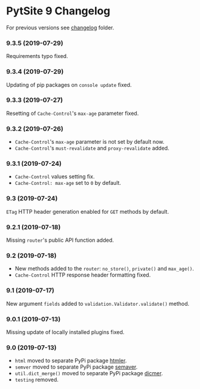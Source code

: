 # PytSite 9 Changelog

For previous versions see [changelog](changelog/) folder.


### 9.3.5 (2019-07-29)

Requirements typo fixed.


### 9.3.4 (2019-07-29)

Updating of pip packages on `console update` fixed.


### 9.3.3 (2019-07-27)

Resetting of `Cache-Control`'s `max-age` parameter fixed.  


### 9.3.2 (2019-07-26)

- `Cache-Control`'s `max-age` parameter is not set by default now.
- `Cache-Control`'s `must-revalidate` and `proxy-revalidate` added.  


### 9.3.1 (2019-07-24)

- `Cache-Control` values setting fix.
- `Cache-Control: max-age` set to `0` by default.


### 9.3 (2019-07-24)

`ETag` HTTP header generation enabled for `GET` methods by default.


### 9.2.1 (2019-07-18)

Missing `router`'s public API function added.


### 9.2 (2019-07-18)

- New methods added to the `router`: `no_store()`, `private()` and `max_age()`.
- `Cache-Control` HTTP response header formatting fixed.


### 9.1 (2019-07-17)

New argument `fields` added to `validation.Validator.validate()` method.


### 9.0.1 (2019-07-13)

Missing update of locally installed plugins fixed.


### 9.0 (2019-07-13)

- `html` moved to separate PyPi package 
  [htmler](https://github.com/ashep/htmler).
- `semver` moved to separate PyPi package 
  [semaver](https://github.com/ashep/semaver).
- `util.dict_merge()` moved to separate PyPi package 
  [dicmer](https://github.com/ashep/dicmer).
- `testing` removed.
